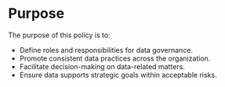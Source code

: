 # Purpose

The purpose of this policy is to:

- Define roles and responsibilities for data governance.
- Promote consistent data practices across the organization.
- Facilitate decision-making on data-related matters.
- Ensure data supports strategic goals within acceptable risks.

